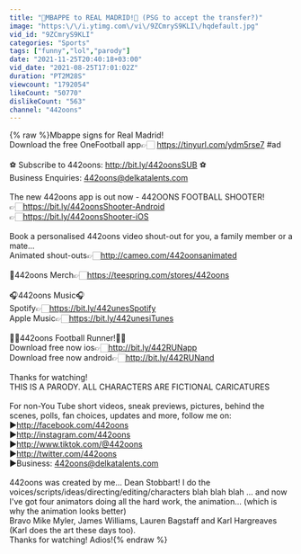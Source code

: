 ```yaml
---
title: "🤯MBAPPE to REAL MADRID!🤯 (PSG to accept the transfer?)"
image: "https:\/\/i.ytimg.com\/vi\/9ZCmryS9KLI\/hqdefault.jpg"
vid_id: "9ZCmryS9KLI"
categories: "Sports"
tags: ["funny","lol","parody"]
date: "2021-11-25T20:40:18+03:00"
vid_date: "2021-08-25T17:01:02Z"
duration: "PT2M28S"
viewcount: "1792054"
likeCount: "50770"
dislikeCount: "563"
channel: "442oons"
---
```

{% raw %}Mbappe signs for Real Madrid!<br />Download the free OneFootball app👉🏻 <a rel="nofollow" target="blank" href="https://tinyurl.com/ydm5rse7">https://tinyurl.com/ydm5rse7</a> #ad<br /><br />⚽️ Subscribe to 442oons: <a rel="nofollow" target="blank" href="http://bit.ly/442oonsSUB">http://bit.ly/442oonsSUB</a> ⚽️<br />Business Enquiries: 442oons@delkatalents.com<br /><br />The new 442oons app is out now - 442OONS FOOTBALL SHOOTER!<br />👉🏻<a rel="nofollow" target="blank" href="https://bit.ly/442oonsShooter-Android">https://bit.ly/442oonsShooter-Android</a><br />👉🏻<a rel="nofollow" target="blank" href="https://bit.ly/442oonsShooter-iOS">https://bit.ly/442oonsShooter-iOS</a><br /><br />Book a personalised 442oons video shout-out for you, a family member or a mate...<br />Animated shout-outs👉🏻<a rel="nofollow" target="blank" href="http://cameo.com/442oonsanimated">http://cameo.com/442oonsanimated</a><br /><br />👕442oons Merch👉🏻<a rel="nofollow" target="blank" href="https://teespring.com/stores/442oons">https://teespring.com/stores/442oons</a><br /><br />🎧442oons Music🎧<br />Spotify👉🏻<a rel="nofollow" target="blank" href="https://bit.ly/442unesSpotify">https://bit.ly/442unesSpotify</a><br />Apple Music👉🏻<a rel="nofollow" target="blank" href="https://bit.ly/442unesiTunes">https://bit.ly/442unesiTunes</a><br /><br />🏃‍♂️442oons Football Runner!🏃‍♂️<br />Download free now ios👉🏻<a rel="nofollow" target="blank" href="http://bit.ly/442RUNapp">http://bit.ly/442RUNapp</a><br />Download free now android👉🏻<a rel="nofollow" target="blank" href="http://bit.ly/442RUNand">http://bit.ly/442RUNand</a><br /><br />Thanks for watching!<br />THIS IS A PARODY. ALL CHARACTERS ARE FICTIONAL CARICATURES<br /><br />For non-You Tube short videos, sneak previews, pictures, behind the scenes, polls, fan choices, updates and more, follow me on: <br />▶️<a rel="nofollow" target="blank" href="http://facebook.com/442oons">http://facebook.com/442oons</a> <br />▶️<a rel="nofollow" target="blank" href="http://instagram.com/442oons">http://instagram.com/442oons</a><br />▶️<a rel="nofollow" target="blank" href="http://www.tiktok.com/@442oons">http://www.tiktok.com/@442oons</a><br />▶️<a rel="nofollow" target="blank" href="http://twitter.com/442oons">http://twitter.com/442oons</a><br />▶️Business: 442oons@delkatalents.com<br /><br />442oons was created by me... Dean Stobbart! I do the voices/scripts/ideas/directing/editing/characters blah blah blah ... and now I've got four animators doing all the hard work, the animation... (which is why the animation looks better)<br />Bravo Mike Myler, James Williams, Lauren Bagstaff and Karl Hargreaves (Karl does the art these days too).<br />Thanks for watching! Adios!{% endraw %}
